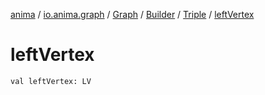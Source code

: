 [anima](../../../../index.md) / [io.anima.graph](../../../index.md) / [Graph](../../index.md) / [Builder](../index.md) / [Triple](index.md) / [leftVertex](./left-vertex.md)

# leftVertex

`val leftVertex: LV`